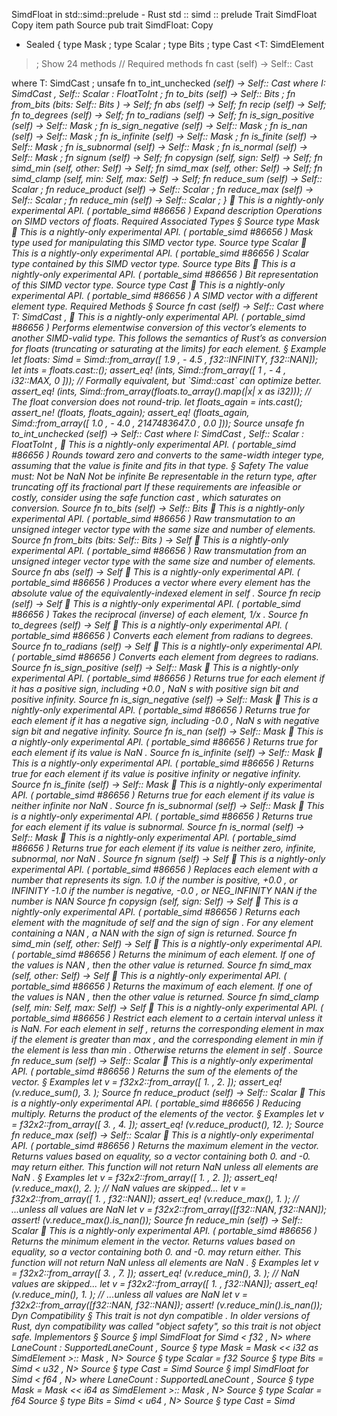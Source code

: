 SimdFloat in std::simd::prelude - Rust
std
::
simd
::
prelude
Trait
SimdFloat
Copy item path
Source
pub trait SimdFloat:
Copy
+ Sealed {
    type
Mask
;
    type
Scalar
;
    type
Bits
;
    type
Cast
<T:
SimdElement
>;
Show 24 methods
// Required methods
    fn
cast
<T>(self) -> Self::
Cast
<T>
where T:
SimdCast
;
unsafe fn
to_int_unchecked
<I>(self) -> Self::
Cast
<I>
where I:
SimdCast
,
             Self::
Scalar
:
FloatToInt
<I>
;
fn
to_bits
(self) -> Self::
Bits
;
fn
from_bits
(bits: Self::
Bits
) -> Self;
fn
abs
(self) -> Self;
fn
recip
(self) -> Self;
fn
to_degrees
(self) -> Self;
fn
to_radians
(self) -> Self;
fn
is_sign_positive
(self) -> Self::
Mask
;
fn
is_sign_negative
(self) -> Self::
Mask
;
fn
is_nan
(self) -> Self::
Mask
;
fn
is_infinite
(self) -> Self::
Mask
;
fn
is_finite
(self) -> Self::
Mask
;
fn
is_subnormal
(self) -> Self::
Mask
;
fn
is_normal
(self) -> Self::
Mask
;
fn
signum
(self) -> Self;
fn
copysign
(self, sign: Self) -> Self;
fn
simd_min
(self, other: Self) -> Self;
fn
simd_max
(self, other: Self) -> Self;
fn
simd_clamp
(self, min: Self, max: Self) -> Self;
fn
reduce_sum
(self) -> Self::
Scalar
;
fn
reduce_product
(self) -> Self::
Scalar
;
fn
reduce_max
(self) -> Self::
Scalar
;
fn
reduce_min
(self) -> Self::
Scalar
;
}
🔬
This is a nightly-only experimental API. (
portable_simd
#86656
)
Expand description
Operations on SIMD vectors of floats.
Required Associated Types
§
Source
type
Mask
🔬
This is a nightly-only experimental API. (
portable_simd
#86656
)
Mask type used for manipulating this SIMD vector type.
Source
type
Scalar
🔬
This is a nightly-only experimental API. (
portable_simd
#86656
)
Scalar type contained by this SIMD vector type.
Source
type
Bits
🔬
This is a nightly-only experimental API. (
portable_simd
#86656
)
Bit representation of this SIMD vector type.
Source
type
Cast
<T:
SimdElement
>
🔬
This is a nightly-only experimental API. (
portable_simd
#86656
)
A SIMD vector with a different element type.
Required Methods
§
Source
fn
cast
<T>(self) -> Self::
Cast
<T>
where
    T:
SimdCast
,
🔬
This is a nightly-only experimental API. (
portable_simd
#86656
)
Performs elementwise conversion of this vector’s elements to another SIMD-valid type.
This follows the semantics of Rust’s
as
conversion for floats (truncating or saturating
at the limits) for each element.
§
Example
let
floats: Simd<f32,
4
> = Simd::from_array([
1.9
, -
4.5
, f32::INFINITY, f32::NAN]);
let
ints = floats.cast::<i32>();
assert_eq!
(ints, Simd::from_array([
1
, -
4
, i32::MAX,
0
]));
// Formally equivalent, but `Simd::cast` can optimize better.
assert_eq!
(ints, Simd::from_array(floats.to_array().map(|x| x
as
i32)));
// The float conversion does not round-trip.
let
floats_again = ints.cast();
assert_ne!
(floats, floats_again);
assert_eq!
(floats_again, Simd::from_array([
1.0
, -
4.0
,
2147483647.0
,
0.0
]));
Source
unsafe fn
to_int_unchecked
<I>(self) -> Self::
Cast
<I>
where
    I:
SimdCast
,
    Self::
Scalar
:
FloatToInt
<I>,
🔬
This is a nightly-only experimental API. (
portable_simd
#86656
)
Rounds toward zero and converts to the same-width integer type, assuming that
the value is finite and fits in that type.
§
Safety
The value must:
Not be NaN
Not be infinite
Be representable in the return type, after truncating off its fractional part
If these requirements are infeasible or costly, consider using the safe function
cast
,
which saturates on conversion.
Source
fn
to_bits
(self) -> Self::
Bits
🔬
This is a nightly-only experimental API. (
portable_simd
#86656
)
Raw transmutation to an unsigned integer vector type with the
same size and number of elements.
Source
fn
from_bits
(bits: Self::
Bits
) -> Self
🔬
This is a nightly-only experimental API. (
portable_simd
#86656
)
Raw transmutation from an unsigned integer vector type with the
same size and number of elements.
Source
fn
abs
(self) -> Self
🔬
This is a nightly-only experimental API. (
portable_simd
#86656
)
Produces a vector where every element has the absolute value of the
equivalently-indexed element in
self
.
Source
fn
recip
(self) -> Self
🔬
This is a nightly-only experimental API. (
portable_simd
#86656
)
Takes the reciprocal (inverse) of each element,
1/x
.
Source
fn
to_degrees
(self) -> Self
🔬
This is a nightly-only experimental API. (
portable_simd
#86656
)
Converts each element from radians to degrees.
Source
fn
to_radians
(self) -> Self
🔬
This is a nightly-only experimental API. (
portable_simd
#86656
)
Converts each element from degrees to radians.
Source
fn
is_sign_positive
(self) -> Self::
Mask
🔬
This is a nightly-only experimental API. (
portable_simd
#86656
)
Returns true for each element if it has a positive sign, including
+0.0
,
NaN
s with positive sign bit and positive infinity.
Source
fn
is_sign_negative
(self) -> Self::
Mask
🔬
This is a nightly-only experimental API. (
portable_simd
#86656
)
Returns true for each element if it has a negative sign, including
-0.0
,
NaN
s with negative sign bit and negative infinity.
Source
fn
is_nan
(self) -> Self::
Mask
🔬
This is a nightly-only experimental API. (
portable_simd
#86656
)
Returns true for each element if its value is
NaN
.
Source
fn
is_infinite
(self) -> Self::
Mask
🔬
This is a nightly-only experimental API. (
portable_simd
#86656
)
Returns true for each element if its value is positive infinity or negative infinity.
Source
fn
is_finite
(self) -> Self::
Mask
🔬
This is a nightly-only experimental API. (
portable_simd
#86656
)
Returns true for each element if its value is neither infinite nor
NaN
.
Source
fn
is_subnormal
(self) -> Self::
Mask
🔬
This is a nightly-only experimental API. (
portable_simd
#86656
)
Returns true for each element if its value is subnormal.
Source
fn
is_normal
(self) -> Self::
Mask
🔬
This is a nightly-only experimental API. (
portable_simd
#86656
)
Returns true for each element if its value is neither zero, infinite,
subnormal, nor
NaN
.
Source
fn
signum
(self) -> Self
🔬
This is a nightly-only experimental API. (
portable_simd
#86656
)
Replaces each element with a number that represents its sign.
1.0
if the number is positive,
+0.0
, or
INFINITY
-1.0
if the number is negative,
-0.0
, or
NEG_INFINITY
NAN
if the number is
NAN
Source
fn
copysign
(self, sign: Self) -> Self
🔬
This is a nightly-only experimental API. (
portable_simd
#86656
)
Returns each element with the magnitude of
self
and the sign of
sign
.
For any element containing a
NAN
, a
NAN
with the sign of
sign
is returned.
Source
fn
simd_min
(self, other: Self) -> Self
🔬
This is a nightly-only experimental API. (
portable_simd
#86656
)
Returns the minimum of each element.
If one of the values is
NAN
, then the other value is returned.
Source
fn
simd_max
(self, other: Self) -> Self
🔬
This is a nightly-only experimental API. (
portable_simd
#86656
)
Returns the maximum of each element.
If one of the values is
NAN
, then the other value is returned.
Source
fn
simd_clamp
(self, min: Self, max: Self) -> Self
🔬
This is a nightly-only experimental API. (
portable_simd
#86656
)
Restrict each element to a certain interval unless it is NaN.
For each element in
self
, returns the corresponding element in
max
if the element is
greater than
max
, and the corresponding element in
min
if the element is less
than
min
.  Otherwise returns the element in
self
.
Source
fn
reduce_sum
(self) -> Self::
Scalar
🔬
This is a nightly-only experimental API. (
portable_simd
#86656
)
Returns the sum of the elements of the vector.
§
Examples
let
v = f32x2::from_array([
1.
,
2.
]);
assert_eq!
(v.reduce_sum(),
3.
);
Source
fn
reduce_product
(self) -> Self::
Scalar
🔬
This is a nightly-only experimental API. (
portable_simd
#86656
)
Reducing multiply.  Returns the product of the elements of the vector.
§
Examples
let
v = f32x2::from_array([
3.
,
4.
]);
assert_eq!
(v.reduce_product(),
12.
);
Source
fn
reduce_max
(self) -> Self::
Scalar
🔬
This is a nightly-only experimental API. (
portable_simd
#86656
)
Returns the maximum element in the vector.
Returns values based on equality, so a vector containing both
0.
and
-0.
may
return either.
This function will not return
NaN
unless all elements are
NaN
.
§
Examples
let
v = f32x2::from_array([
1.
,
2.
]);
assert_eq!
(v.reduce_max(),
2.
);
// NaN values are skipped...
let
v = f32x2::from_array([
1.
, f32::NAN]);
assert_eq!
(v.reduce_max(),
1.
);
// ...unless all values are NaN
let
v = f32x2::from_array([f32::NAN, f32::NAN]);
assert!
(v.reduce_max().is_nan());
Source
fn
reduce_min
(self) -> Self::
Scalar
🔬
This is a nightly-only experimental API. (
portable_simd
#86656
)
Returns the minimum element in the vector.
Returns values based on equality, so a vector containing both
0.
and
-0.
may
return either.
This function will not return
NaN
unless all elements are
NaN
.
§
Examples
let
v = f32x2::from_array([
3.
,
7.
]);
assert_eq!
(v.reduce_min(),
3.
);
// NaN values are skipped...
let
v = f32x2::from_array([
1.
, f32::NAN]);
assert_eq!
(v.reduce_min(),
1.
);
// ...unless all values are NaN
let
v = f32x2::from_array([f32::NAN, f32::NAN]);
assert!
(v.reduce_min().is_nan());
Dyn Compatibility
§
This trait is
not
dyn compatible
.
In older versions of Rust, dyn compatibility was called "object safety", so this trait is not object safe.
Implementors
§
Source
§
impl<const N:
usize
>
SimdFloat
for
Simd
<
f32
, N>
where
LaneCount
<N>:
SupportedLaneCount
,
Source
§
type
Mask
=
Mask
<<
i32
as
SimdElement
>::
Mask
, N>
Source
§
type
Scalar
=
f32
Source
§
type
Bits
=
Simd
<
u32
, N>
Source
§
type
Cast
<T:
SimdElement
> =
Simd
<T, N>
Source
§
impl<const N:
usize
>
SimdFloat
for
Simd
<
f64
, N>
where
LaneCount
<N>:
SupportedLaneCount
,
Source
§
type
Mask
=
Mask
<<
i64
as
SimdElement
>::
Mask
, N>
Source
§
type
Scalar
=
f64
Source
§
type
Bits
=
Simd
<
u64
, N>
Source
§
type
Cast
<T:
SimdElement
> =
Simd
<T, N>
